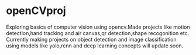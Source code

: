 # openCVproj
Exploring basics of computer vision using opencv.Made projects like motion detection,hand tracking and air canvas,qr detection,shape recogonition etc.
Currently making projects on object detection and image classification using models like yolo,rcnn and deep learning concepts will update soon.
